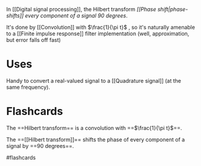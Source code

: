 In [[Digital signal processing]], the Hilbert transform *[[Phase shift|phase-shifts]] every component of a signal 90 degrees*.

It's done by [[Convolution]] with $\frac{1}{\pi t}$ , so it's naturally amenable to a [[Finite impulse response]] filter implementation (well, approximation, but error falls off fast)

# Uses
Handy to convert a real-valued signal to a [[Quadrature signal]] (at the same frequency).

# Flashcards

The ==Hilbert transform== is a convolution with ==$\frac{1}{\pi t}$==.
<!--SR:!2022-04-29,62,250!2022-03-05,23,230-->

The ==[[Hilbert transform]]== shifts the phase of every component of a signal by ==90 degrees==.
<!--SR:!2022-03-17,36,270!2022-03-18,34,250-->

#flashcards